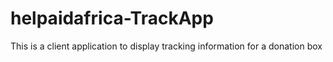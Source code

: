 # helpaidafrica-TrackApp
This is a client application to display tracking information for a donation box 
